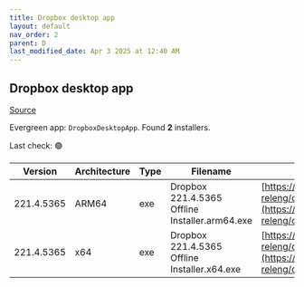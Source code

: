 ```yaml
---
title: Dropbox desktop app
layout: default
nav_order: 2
parent: D
last_modified_date: Apr 3 2025 at 12:40 AM
---
```


## Dropbox desktop app

[Source](https://www.dropbox.com/desktop)

Evergreen app: `DropboxDesktopApp`. Found **2** installers.

Last check: 🟢

| Version    | Architecture | Type | Filename                                       | URI                                                                                                                                                                                                            |
| ---------- | ------------ | ---- | ---------------------------------------------- | -------------------------------------------------------------------------------------------------------------------------------------------------------------------------------------------------------------- |
| 221.4.5365 | ARM64        | exe  | Dropbox 221.4.5365 Offline Installer.arm64.exe | [https://edge.dropboxstatic.com/dbx-releng/client/Dropbox%20221.4.5365%20Offline%20Installer.arm64.exe](https://edge.dropboxstatic.com/dbx-releng/client/Dropbox%20221.4.5365%20Offline%20Installer.arm64.exe) |
| 221.4.5365 | x64          | exe  | Dropbox 221.4.5365 Offline Installer.x64.exe   | [https://edge.dropboxstatic.com/dbx-releng/client/Dropbox%20221.4.5365%20Offline%20Installer.x64.exe](https://edge.dropboxstatic.com/dbx-releng/client/Dropbox%20221.4.5365%20Offline%20Installer.x64.exe)     |
